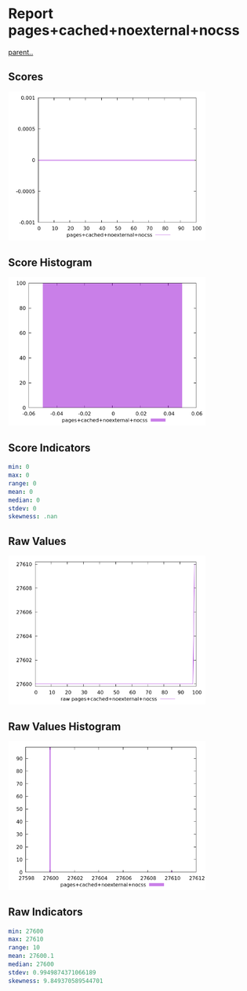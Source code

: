 # Report pages+cached+noexternal+nocss

[parent..](./..)  


## Scores

![score](./score.png)  

## Score Histogram

![hist](./hist.png)  

## Score Indicators

```yaml
min: 0
max: 0
range: 0
mean: 0
median: 0
stdev: 0
skewness: .nan

```

## Raw Values

![raw](./raw.png)  

## Raw Values Histogram

![raw hist](./raw_hist.png)  

## Raw Indicators

```yaml
min: 27600
max: 27610
range: 10
mean: 27600.1
median: 27600
stdev: 0.9949874371066189
skewness: 9.849370589544701

```

<style>
  img {
    max-width: 80%;
  }
</style>
      
